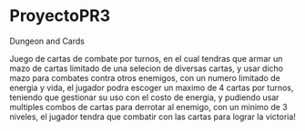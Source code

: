 # ProyectoPR3
Dungeon and Cards

Juego de cartas de combate por turnos, en el cual tendras que armar un mazo de cartas limitado de una selecion de diversas cartas, y usar dicho mazo para combates contra otros enemigos, con un numero limitado de energia y vida, el jugador podra escoger un maximo de 4 cartas por turnos, teniendo que gestionar su uso con el costo de energia, y pudiendo usar multiples combos de cartas para derrotar al enemigo, con un minimo de 3 niveles, el jugador tendra que combatir con las cartas para lograr la victoria!
